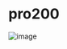 # pro200
![image](https://user-images.githubusercontent.com/70377998/181933785-947314ca-e7a6-43ba-b546-10a75ebd8a76.png)
